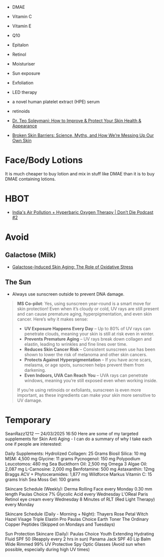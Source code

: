 - DMAE
- Vitamin C
- Vitamin E
- Q10
- Epitalon
- Retinol
- Moisturiser
- Sun exposure
- Exfoliation
- LED therapy
- a novel human platelet extract (HPE) serum
- retinoids

- [Dr. Teo Soleymani: How to Improve & Protect Your Skin Health & Appearance](https://www.youtube.com/watch?v=wgUjIRtote8)
- [Broken Skin Barriers: Science, Myths, and How We’re Messing Up Our Own Skin](https://www.msn.com/en-gb/health/other/broken-skin-barriers-science-myths-and-how-we-re-messing-up-our-own-skin/ar-AA1BobjU)

# Face/Body Lotions
It is much cheaper to buy lotion and mix in stuff like DMAE than it is to buy DMAE containing lotions.

# HBOT
- [India's Air Pollution + Hyperbaric Oxygen Therapy | Don’t Die Podcast #2](https://www.youtube.com/watch?v=XVJaqRSrEZA)

# Avoid
## Galactose (Milk)
- [Galactose-Induced Skin Aging: The Role of Oxidative Stress](https://pmc.ncbi.nlm.nih.gov/articles/PMC7317321/)

## The Sun
- Always use sunscreen outside to prevent DNA damage.

> **MS Co-pilot**:
> Yes, using sunscreen year-round is a smart move for skin protection! Even when it’s cloudy or cold, UV rays are still present and can cause premature aging, hyperpigmentation, and even skin cancer. Here’s why it makes sense:  
> - **UV Exposure Happens Every Day** – Up to 80% of UV rays can penetrate clouds, meaning your skin is still at risk even in winter.  
> - **Prevents Premature Aging** – UV rays break down collagen and elastin, leading to wrinkles and fine lines over time.  
> - **Reduces Skin Cancer Risk** – Consistent sunscreen use has been shown to lower the risk of melanoma and other skin cancers.  
> - **Protects Against Hyperpigmentation** – If you have acne scars, melasma, or age spots, sunscreen helps prevent them from darkening.  
> - **Even Indoors, UVA Can Reach You** – UVA rays can penetrate windows, meaning you’re still exposed even when working inside.  
> 
> If you’re using retinoids or exfoliants, sunscreen is even more important, as these ingredients can make your skin more sensitive to UV damage.  

# Temporary
SeanRazz1212 — 24/03/2025 16:50
Here are some of my targeted supplements for Skin Anti Aging - I can do a summary of why I take each one if people are interested:

Daily Supplements: 
Hydrolized Collagen: 25 Grams
Biosil Silica: 10 mg
MSM: 4,500 mg
Glycine: 11 grams
Pycnogenol: 150 mg
Polypodium Leucotomos: 480 mg
Sea Buckthorn Oil: 2,500 mg
Omega 3 Algae Oil: 2,087 mg
L-Carnosine: 2,000 mg
Benfotamine: 500 mg
Astaxanthin: 12mg
Braggs ACV + Phytoceramides: 1,877 mg
Wildforce Markus Vitamin C: 15 grams
Irish Sea Moss Gel: 100 grams

Skincare Schedule (Weekly):
Derma Rolling Face every Monday 0.30 mm length
Paulas Choice 7% Glycolic Acid every Wednesday
L'OReal Paris Retinol eye cream every Wednesday
8 Minutes of RLT (Red Light Therapy) every Monday

Skincare Schedule (Daily - Morning + Night):
Thayers Rose Petal Witch Hazel
Visage Triple Elastin Pro
Paulas Choice Earth Toner
The Ordinary Copper Peptides (Skipped on Mondays and Tuesdays)

Sun Protection Skincare (Daily):
Paulas Choice Youth Extending Hydrating Fluid SPF 50 (Reapply every 2 hrs in sun)
Panama Jack SPF 40 Lip Balm
Wide Rimmed 99% UV Protective Spy Optic Glasses
(Avoid sun when possible, especially during high UV times)